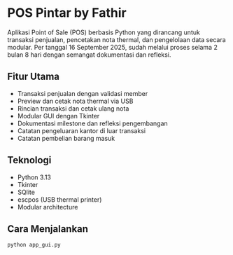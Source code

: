 # POS Pintar by Fathir

Aplikasi Point of Sale (POS) berbasis Python yang dirancang untuk transaksi penjualan, pencetakan nota thermal, dan pengelolaan data secara modular. Per tanggal 16 September 2025, sudah melalui proses selama 2 bulan 8 hari dengan semangat dokumentasi dan refleksi.

## Fitur Utama

- Transaksi penjualan dengan validasi member
- Preview dan cetak nota thermal via USB
- Rincian transaksi dan cetak ulang nota
- Modular GUI dengan Tkinter
- Dokumentasi milestone dan refleksi pengembangan
- Catatan pengeluaran kantor di luar transaksi
- Catatan pembelian barang masuk

## Teknologi

- Python 3.13
- Tkinter
- SQlite
- escpos (USB thermal printer)
- Modular architecture

## Cara Menjalankan

```bash
python app_gui.py

